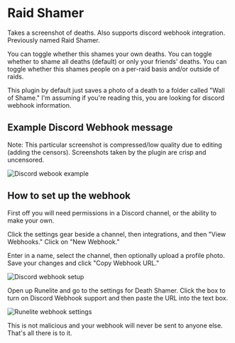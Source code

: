 # Raid Shamer
Takes a screenshot of deaths. Also supports discord webhook integration. Previously named Raid Shamer.

You can toggle whether this shames your own deaths.
You can toggle whether to shame all deaths (default) or only your friends' deaths.
You can toggle whether this shames people on a per-raid basis and/or outside of raids.

This plugin by default just saves a photo of a death to a folder called "Wall of Shame." I'm assuming if you're reading this, you are looking for discord webhook information.

## Example Discord Webhook message

Note: This particular screenshot is compressed/low quality due to editing (adding the censors). Screenshots taken by the plugin are crisp and uncensored.

![Discord webook example](https://i.imgur.com/l83BtsS.png)

## How to set up the webhook

First off you will need permissions in a Discord channel, or the ability to make your own.

Click the settings gear beside a channel, then integrations, and then "View Webhooks." Click on "New Webhook."

Enter in a name, select the channel, then optionally upload a profile photo. Save your changes and click "Copy Webhook URL."

![Discord webhook setup](https://i.imgur.com/cWRSh8v.png)

Open up Runelite and go to the settings for Death Shamer. Click the box to turn on Discord Webhook support and then paste the URL into the text box.

![Runelite webhook settings](https://i.imgur.com/YYUZGp3.png)

This is not malicious and your webhook will never be sent to anyone else. That's all there is to it.
